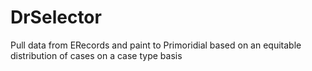 # DrSelector
Pull data from ERecords and paint to Primoridial based on an equitable distribution of cases on a case type basis
